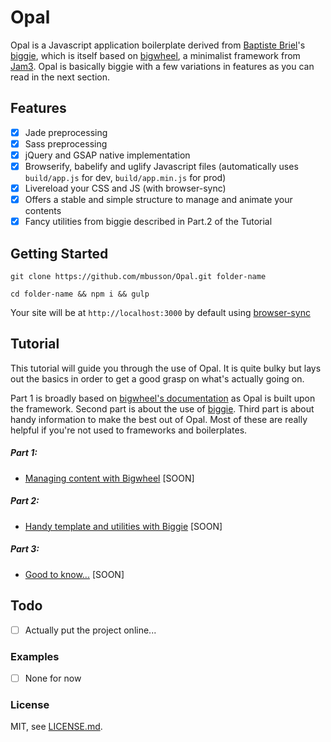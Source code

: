 # Opal

Opal is a Javascript application boilerplate derived from [Baptiste Briel](https://github.com/baptistebriel/)'s [biggie](https://github.com/baptistebriel/biggie), which is itself based on [bigwheel](https://github.com/bigwheel-framework), a minimalist framework from [Jam3](http://www.jam3.com/). Opal is basically biggie with a few variations in features as you can read in the next section.

## Features

- [x] Jade preprocessing
- [x] Sass preprocessing
- [x] jQuery and GSAP native implementation
- [x] Browserify, babelify and uglify Javascript files (automatically uses `build/app.js` for dev, `build/app.min.js` for prod)
- [x] Livereload your CSS and JS (with browser-sync)
- [x] Offers a stable and simple structure to manage and animate your contents
- [x] Fancy utilities from biggie described in Part.2 of the Tutorial

## Getting Started

`git clone https://github.com/mbusson/Opal.git folder-name`

`cd folder-name && npm i && gulp`

Your site will be at `http://localhost:3000` by default using [browser-sync](http://www.browsersync.io)

## Tutorial

This tutorial will guide you through the use of Opal. It is quite bulky but lays out the basics in order to get a good grasp on what's actually going on.

Part 1 is broadly based on [bigwheel's documentation](https://github.com/bigwheel-framework/documentation) as Opal is built upon the framework. Second part is about the use of [biggie](https://github.com/baptistebriel/biggie). Third part is about handy information to make the best out of Opal. Most of these are really helpful if you're not used to frameworks and boilerplates.

##### Part 1:
- [Managing content with Bigwheel](quickstart.md) [SOON]

##### Part 2:
- [Handy template and utilities with Biggie](quickstart.md) [SOON]

##### Part 3:
- [Good to know...](quickstart.md) [SOON]

## Todo

- [ ] Actually put the project online...

### Examples

- [ ] None for now

### License

MIT, see [LICENSE.md]().
